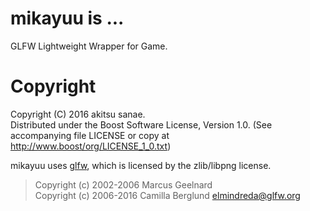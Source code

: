 # mikayuu is ...
GLFW Lightweight Wrapper for Game.

# Copyright
Copyright (C) 2016 akitsu sanae.  
Distributed under the Boost Software License, Version 1.0. 
(See accompanying file LICENSE or copy at http://www.boost/org/LICENSE_1_0.txt)  


mikayuu uses [glfw](http://www.glfw.org/), which is licensed by the zlib/libpng license.  

> Copyright (c) 2002-2006 Marcus Geelnard  
> Copyright (c) 2006-2016 Camilla Berglund <elmindreda@glfw.org>


